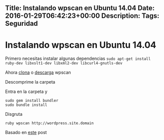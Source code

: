 Title: Instalando wpscan en Ubuntu 14.04
Date: 2016-01-29T06:42:23+00:00
Description: 
Tags: Seguridad
---
# Instalando wpscan en Ubuntu 14.04

Primero necesitas instalar algunas dependencias
`sudo apt-get install ruby-dev libxslt1-dev libxml2-dev libcurl4-gnutls-dev`

Ahora [clona](https://github.com/wpscanteam/wpscan)  o [descarga](http://wpscan.org/) wpscan 

Descomprime la carpeta

Entra en la carpeta y

```
sudo gem install bundler
sudo bundle install
```

Disgruta

`ruby wpscan http://wordpress.site.domain`

Basado en  [este](https://hackertarget.com/wpscan-install-ubuntu/) post